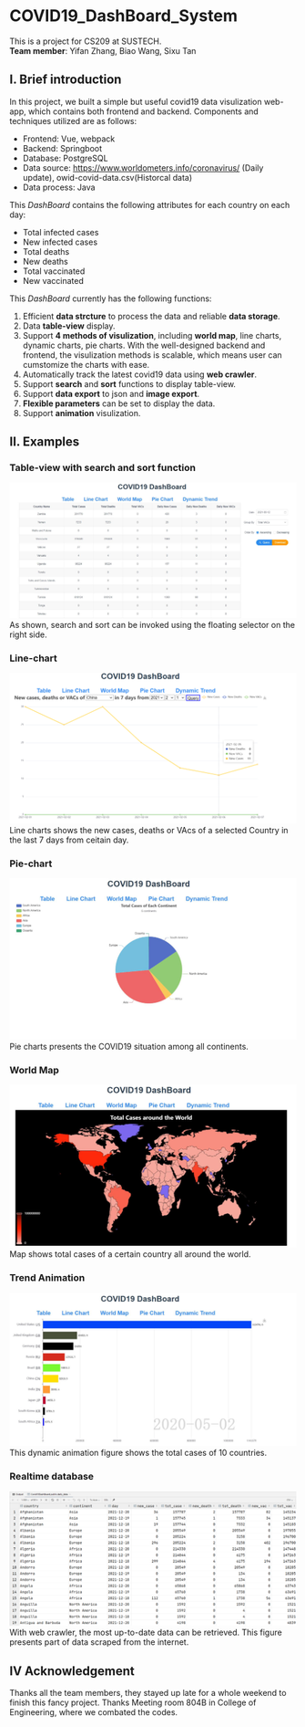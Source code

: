 # COVID19_DashBoard_System
This is a project for CS209 at SUSTECH.\
**Team member**: Yifan Zhang, Biao Wang, Sixu Tan

## Ⅰ. Brief introduction
In this project, we built a simple but useful covid19 data visulization web-app, which contains both frontend and backend. Components and techniques utilized are as follows:
* Frontend: Vue, webpack
* Backend: Springboot
* Database: PostgreSQL
* Data source: https://www.worldometers.info/coronavirus/ (Daily update), owid-covid-data.csv(Historcal data)
* Data process: Java

This *DashBoard* contains the following attributes for each country on each day:
* Total infected cases
* New infected cases
* Total deaths
* New deaths
* Total vaccinated
* New vaccinated

This *DashBoard* currently has the following functions:
1. Efficient **data strcture** to process the data and reliable **data storage**.
2. Data **table-view** display.
3. Support **4 methods of visulization**, including **world map**, line charts, dynamic charts, pie charts. With the well-designed backend and frontend, the visulization methods is scalable, which means user can cumstomize the charts with ease.
4. Automatically track the latest covid19 data using **web crawler**.
5. Support **search** and **sort** functions to display table-view.
6. Support **data export** to json and **image export**.
7. **Flexible parameters** can be set to display the data.
8. Support **animation** visulization.

## Ⅱ. Examples
### Table-view with search and sort function
![table](./Report/figs/table.jpg "Magic table")
As shown, search and sort can be invoked using the floating selector on the right side.

### Line-chart
![Line](./Report/figs/line.png "Magic line")
Line charts shows the new cases, deaths or VAcs of a selected Country in the last 7 days from ceitain day.

### Pie-chart
![pie](./Report/figs/pie.jpg "Magic pie")
Pie charts presents the COVID19 situation among all continents.

### World Map
![map](./Report/figs/map.jpg "map")
Map shows total cases of a certain country all around the world.

### Trend Animation
![dynamic](./Report/figs/dynamic.jpg "dynamic")
This dynamic animation figure shows the total cases of 10 countries.

### Realtime database
![map](./Report/figs/crawler.png "map")
With web crawler, the most up-to-date data can be retrieved. This figure presents part of data scraped from the internet.



## Ⅳ Acknowledgement
Thanks all the team members, they stayed up late for a whole weekend to finish this fancy project.
Thanks Meeting room 804B in College of Engineering, where we combated the codes.
